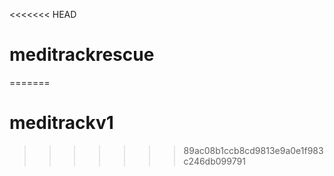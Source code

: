 <<<<<<< HEAD
# meditrackrescue
=======
# meditrackv1
>>>>>>> 89ac08b1ccb8cd9813e9a0e1f983c246db099791

